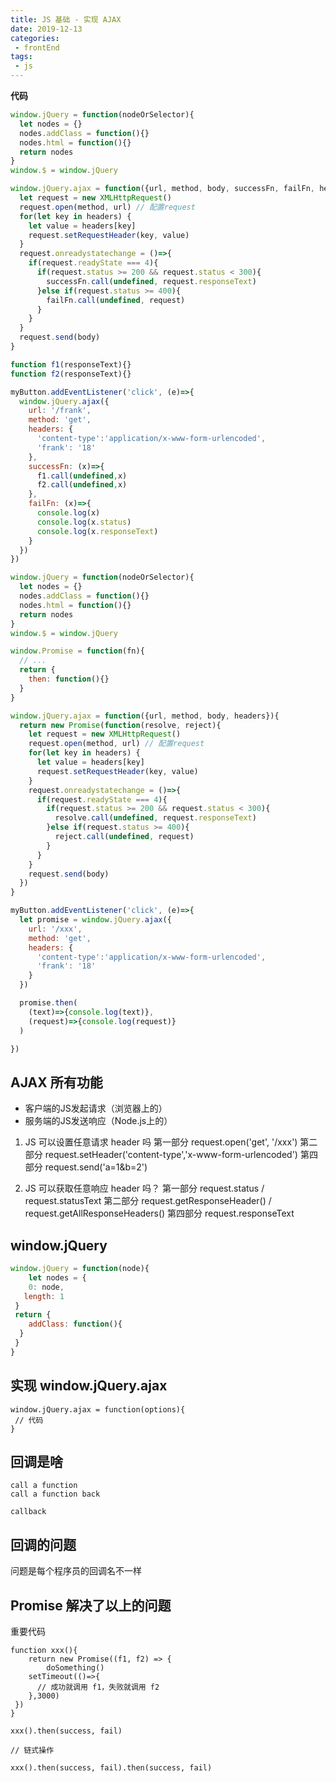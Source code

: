 ```yaml
---
title: JS 基础 - 实现 AJAX
date: 2019-12-13
categories:
 - frontEnd
tags:
 - js
---
```


**代码**

```js
window.jQuery = function(nodeOrSelector){
  let nodes = {}
  nodes.addClass = function(){}
  nodes.html = function(){}
  return nodes
}
window.$ = window.jQuery

window.jQuery.ajax = function({url, method, body, successFn, failFn, headers}){
  let request = new XMLHttpRequest()
  request.open(method, url) // 配置request
  for(let key in headers) {
    let value = headers[key]
    request.setRequestHeader(key, value)
  }
  request.onreadystatechange = ()=>{
    if(request.readyState === 4){
      if(request.status >= 200 && request.status < 300){
        successFn.call(undefined, request.responseText)
      }else if(request.status >= 400){
        failFn.call(undefined, request)
      }
    }
  }
  request.send(body)
}

function f1(responseText){}
function f2(responseText){}

myButton.addEventListener('click', (e)=>{
  window.jQuery.ajax({
    url: '/frank',
    method: 'get',
    headers: {
      'content-type':'application/x-www-form-urlencoded',
      'frank': '18'
    },
    successFn: (x)=>{
      f1.call(undefined,x)
      f2.call(undefined,x)
    },
    failFn: (x)=>{
      console.log(x)
      console.log(x.status)
      console.log(x.responseText)
    }
  })
})

```



```js
window.jQuery = function(nodeOrSelector){
  let nodes = {}
  nodes.addClass = function(){}
  nodes.html = function(){}
  return nodes
}
window.$ = window.jQuery

window.Promise = function(fn){
  // ...
  return {
    then: function(){}
  }
}

window.jQuery.ajax = function({url, method, body, headers}){
  return new Promise(function(resolve, reject){
    let request = new XMLHttpRequest()
    request.open(method, url) // 配置request
    for(let key in headers) {
      let value = headers[key]
      request.setRequestHeader(key, value)
    }
    request.onreadystatechange = ()=>{
      if(request.readyState === 4){
        if(request.status >= 200 && request.status < 300){
          resolve.call(undefined, request.responseText)
        }else if(request.status >= 400){
          reject.call(undefined, request)
        }
      }
    }
    request.send(body)
  })
}

myButton.addEventListener('click', (e)=>{
  let promise = window.jQuery.ajax({
    url: '/xxx',
    method: 'get',
    headers: {
      'content-type':'application/x-www-form-urlencoded',
      'frank': '18'
    }
  })

  promise.then(
    (text)=>{console.log(text)},
    (request)=>{console.log(request)}
  )

})
```

## AJAX 所有功能

- 客户端的JS发起请求（浏览器上的）
- 服务端的JS发送响应（Node.js上的）

1. JS 可以设置任意请求 header 吗
   第一部分 request.open('get', '/xxx')
   第二部分 request.setHeader('content-type','x-www-form-urlencoded')
   第四部分 request.send('a=1&b=2')

2. JS 可以获取任意响应 header 吗？
   第一部分 request.status / request.statusText
   第二部分 request.getResponseHeader() / request.getAllResponseHeaders()
   第四部分 request.responseText

## window.jQuery 

```js
window.jQuery = function(node){
	let nodes = {
   	0: node,
   length: 1
 }
 return {
 	addClass: function(){
  }
 }
}
```

## 实现 window.jQuery.ajax

```
window.jQuery.ajax = function(options){
 // 代码
}
```

## 回调是啥

```
call a function
call a function back

callback
```

## 回调的问题

问题是每个程序员的回调名不一样

## Promise 解决了以上的问题

重要代码

```
function xxx(){
	return new Promise((f1, f2) => {
		doSomething()
    setTimeout(()=>{
      // 成功就调用 f1，失败就调用 f2
    },3000)
 })
}
 
xxx().then(success, fail)

// 链式操作

xxx().then(success, fail).then(success, fail)


```

 